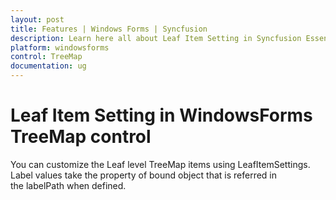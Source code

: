 ```yaml
---
layout: post
title: Features | Windows Forms | Syncfusion
description: Learn here all about Leaf Item Setting in Syncfusion Essential Studio WindowsForms TreeMap control, its elements, and more.
platform: windowsforms
control: TreeMap
documentation: ug
---
```


# Leaf Item Setting in WindowsForms TreeMap control

You can customize the Leaf level TreeMap items using LeafItemSettings. Label values take the property of bound object that is referred in the labelPath when defined.


